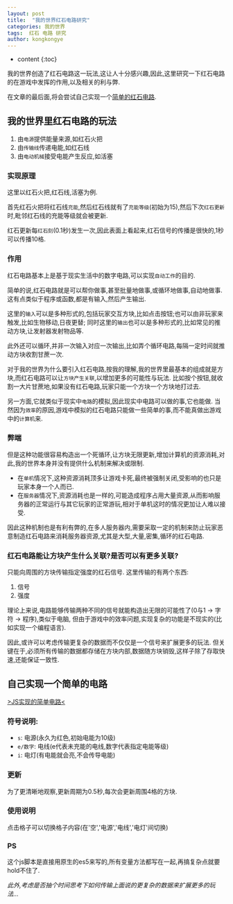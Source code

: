 ```yaml
---
layout: post
title:  "我的世界红石电路研究"
categories: 我的世界
tags:  红石 电路 研究
author: kongkongye
---
```


* content
{:toc}

我的世界创造了红石电路这一玩法,这让人十分感兴趣,因此,这里研究一下红石电路的在游戏中发挥的作用,以及相关的利与弊.

在文章的最后面,将会尝试自己实现一个[简单的红石电路](/resources/circuit/circuit).




## 我的世界里红石电路的玩法
1. 由`电源`提供能量来源,如红石火把
2. 由`传输线`传递电能,如红石线
3. 由`电动机械`接受电能产生反应,如活塞

### 实现原理
这里以红石火把,红石线,活塞为例.

首先红石火把将红石线`充能`,然后红石线就有了`充能等级`(初始为15),然后下次`红石更新`时,毗邻红石线的充能等级就会被更新.

红石更新每`红石刻`(0.1秒)发生一次,因此表面上看起来,红石信号的传播是很快的,1秒可以传播10格.

### 作用
红石电路基本上是基于现实生活中的数字电路,可以实现`自动工作`的目的.

简单的说,红石电路就是可以帮你做事,甚至批量地做事,或循环地做事,自动地做事.
这有点类似于程序或函数,都是有输入,然后产生输出.

这里的`输入`可以是多种形式的,包括玩家交互方块,比如点击按钮;也可以由非玩家来触发,比如生物移动,日夜更替;
同时这里的`输出`也可以是多种形式的,比如常见的推动方块,让发射器发射物品等.

此外还可以循环,并非一次输入对应一次输出,比如弄个循环电路,每隔一定时间就推动方块收割甘蔗一次.

对于我的世界为什么要引入红石电路,按我的理解,我的世界里最基本的组成就是方块,而红石电路可以让`方块产生关联`,以增加更多的可能性与玩法.
比如按个按钮,就收割一大片甘蔗地,如果没有红石电路,玩家只能一个方块一个方块地打过去.

另一方面,它就类似于现实中`电路`的模拟,因此现实中电路可以做的事,它也能做.
当然因为`效率`的原因,游戏中模拟的红石电路只能做一些简单的事,而不能真做出游戏中的`计算机`来.

### 弊端
但是这种功能很容易构造出一个死循环,让方块无限更新,增加计算机的资源消耗,对此,我的世界本身并没有提供什么机制来解决或限制.

* 在`单机`情况下,这种资源消耗顶多让游戏卡死,最终被强制关闭,受影响的也只是玩家本身一个人而已.
* 在`服务器`情况下,资源消耗也是一样的,可能造成程序占用大量资源,从而影响服务器的正常运行与其它玩家的正常游玩,相对于单机这时的情况更加让人难以接受.

因此这种机制也是有利有弊的,在多人服务器内,需要采取一定的机制来防止玩家恶意制造红石电路来消耗服务器资源,尤其是大型,大量,密集,循环的红石电路.

### 红石电路能让方块产生什么关联?是否可以有更多关联?
只能向周围的方块传输指定强度的红石信号.
这里传输的有两个东西:

1. 信号
2. 强度

理论上来说,电路能够传输两种不同的信号就能构造出无限的可能性了(0与1 -> 字符 -> 程序),类似于电脑,
但由于游戏中的效率问题,实现复杂的功能是不现实的(比如实现一个编程语言).

因此,或许可以考虑传输更复杂的数据而不仅仅是一个信号来扩展更多的玩法.
但关键在于,必须所有传输的数据都存储在方块内部,数据随方块销毁,这样子除了存取快速,还能保证一致性.

## 自己实现一个简单的电路
[>JS实现的简单电路<](/resources/circuit/circuit)

### 符号说明:
* `s`: 电源(永久为红色,初始电能为10级)
* `e/数字`: 电线(e代表未充能的电线,数字代表指定电能等级)
* `i`: 电灯(有电能就会亮,不会传导电能)

### 更新
为了更清晰地观察,更新周期为0.5秒,每次会更新周围4格的方块.

### 使用说明
点击格子可以切换格子内容(在'空','电源','电线','电灯'间切换)

### PS
这个js脚本是直接用原生的es5来写的,所有变量方法都写在一起,再搞复杂点就要hold不住了.

*此外,考虑是否抽个时间思考下如何传输上面说的更复杂的数据来扩展更多的玩法...*
